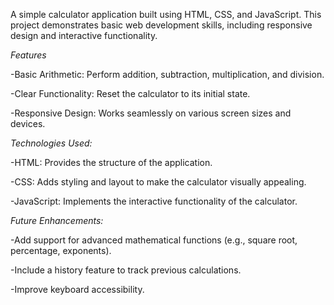 A simple calculator application built using HTML, CSS, and JavaScript. This project demonstrates basic web development skills, including responsive design and interactive functionality.

*Features*

-Basic Arithmetic: Perform addition, subtraction, multiplication, and division.

-Clear Functionality: Reset the calculator to its initial state.

-Responsive Design: Works seamlessly on various screen sizes and devices.

*Technologies Used:*

-HTML: Provides the structure of the application.

-CSS: Adds styling and layout to make the calculator visually appealing.

-JavaScript: Implements the interactive functionality of the calculator.

*Future Enhancements:*

-Add support for advanced mathematical functions (e.g., square root, percentage, exponents).

-Include a history feature to track previous calculations.

-Improve keyboard accessibility.
